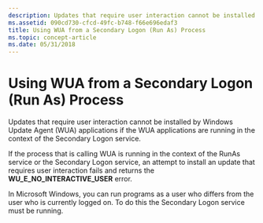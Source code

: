 ```yaml
---
description: Updates that require user interaction cannot be installed by Windows Update Agent (WUA) applications if the WUA applications are running in the context of the Secondary Logon service.
ms.assetid: 090cd730-cfcd-49fc-b748-f66e696edaf3
title: Using WUA from a Secondary Logon (Run As) Process
ms.topic: concept-article
ms.date: 05/31/2018
---
```


# Using WUA from a Secondary Logon (Run As) Process

Updates that require user interaction cannot be installed by Windows Update Agent (WUA) applications if the WUA applications are running in the context of the Secondary Logon service.

If the process that is calling WUA is running in the context of the RunAs service or the Secondary Logon service, an attempt to install an update that requires user interaction fails and returns the **WU\_E\_NO\_INTERACTIVE\_USER** error.

In Microsoft Windows, you can run programs as a user who differs from the user who is currently logged on. To do this the Secondary Logon service must be running.

 

 



